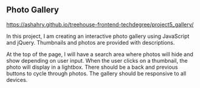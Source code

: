 ## Photo Gallery
https://ashahry.github.io/treehouse-frontend-techdegree/project5_gallery/

In this project, I am creating an interactive photo gallery using JavaScript and jQuery. Thumbnails and photos are provided with descriptions.

At the top of the page, I will have a search area where photos will hide and show depending on user input. When the user clicks on a thumbnail, the photo will display in a lightbox. There should be a back and previous buttons to cycle through photos. The gallery should be responsive to all devices.
